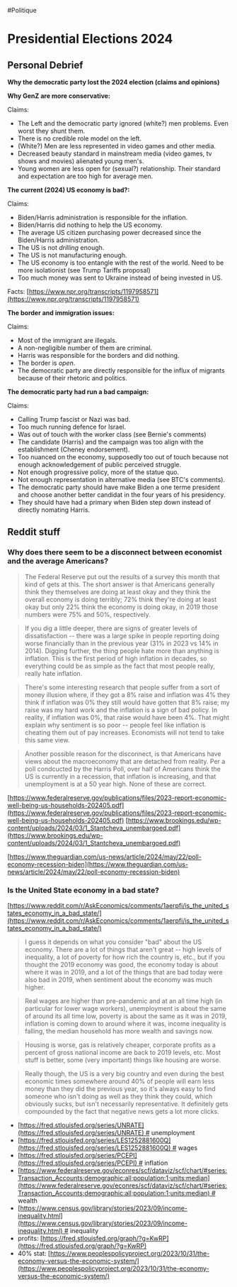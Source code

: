 #Politique 

# Presidential Elections 2024

## Personal Debrief

**Why the democratic party lost the 2024 election (claims and opinions)**

**Why GenZ are more conservative:**

Claims:

- The Left and the democratic party ignored (white?) men problems. Even worst they shunt them.
- There is no credible role model on the left.
- (White?) Men are less represented in video games and other media.
- Decreased beauty standard in mainstream media (video games, tv shows and movies) alienated young men's.
- Young women are less open for (sexual?) relationship. Their standard and expectation are too high for average men.

**The current (2024) US economy is bad?:**

Claims:

- Biden/Harris administration is responsible for the inflation.
- Biden/Harris did nothing to help the US economy.
- The average US citizen purchasing power decreased since the Biden/Harris administration.
- The US is not _drilling_ enough.
- The US is not manufacturing enough.
- The US economy is too entangle with the rest of the world. Need to be more isolationist (see Trump Tariffs proposal)
- Too much money was sent to Ukraine instead of being invested in US.

Facts: [https://www.npr.org/transcripts/1197958571](https://www.npr.org/transcripts/1197958571)

**The border and immigration issues:**

Claims:

- Most of the immigrant are illegals.
- A non-negligible number of them are criminal.
- Harris was responsible for the borders and did nothing.
- The border is _open_.
- The democratic party are directly responsible for the influx of migrants because of their rhetoric and politics.

**The democratic party had run a bad campaign:**

Claims:

- Calling Trump fascist or Nazi was bad.
- Too much running defence for Israel.
- Was out of touch with the worker class (see Bernie's comments)
- The candidate (Harris) and the campaign was too align with the establishment (Cheney endorsement).
- Too nuanced on the economy, supposedly too out of touch because not enough acknowledgement of public perceived struggle.
- Not enough progressive policy, more of the statue quo.
- Not enough representation in alternative media (see BTC's comments).
- The democratic party should have make Biden a one terme president and choose another better candidat in the four years of his presidency.
- They should have had a primary when Biden step down instead of directly nomating Harris.

## Reddit stuff

### Why does there seem to be a disconnect between economist and the average Americans?

>The Federal Reserve put out the results of a survey this month that kind of gets at this. The short answer is that Americans generally think they themselves are doing at least okay and they think the overall economy is doing terribly; 72% think they're doing at least okay but only 22% think the economy is doing okay, in 2019 those numbers were 75% and 50%, respectively.

>If you dig a little deeper, there are signs of greater levels of dissatisfaction -- there was a large spike in people reporting doing worse financially than in the previous year (31% in 2023 vs 14% in 2014). Digging further, the thing people hate more than anything is inflation. This is the first period of high inflation in decades, so everything could be as simple as the fact that most people really, really hate inflation.

>There's some interesting research that people suffer from a sort of money illusion where, if they got a 8% raise and inflation was 4% they think if inflation was 0% they still would have gotten that 8% raise; my raise was my hard work and the inflation is a sign of bad policy. In reality, if inflation was 0%, that raise would have been 4%. That might explain why sentiment is so poor -- people feel like inflation is cheating them out of pay increases. Economists will not tend to take this same view.

>Another possible reason for the disconnect, is that Americans have views about the macroeconomy that are detached from reality. Per a poll condcucted by the Harris Poll, over half of Americans think the US is currently in a recession, that inflation is increasing, and that unemployment is at a 50 year high. None of these are correct.

[https://www.federalreserve.gov/publications/files/2023-report-economic-well-being-us-households-202405.pdf](https://www.federalreserve.gov/publications/files/2023-report-economic-well-being-us-households-202405.pdf)
[https://www.brookings.edu/wp-content/uploads/2024/03/1_Stantcheva_unembargoed.pdf](https://www.brookings.edu/wp-content/uploads/2024/03/1_Stantcheva_unembargoed.pdf)

[https://www.theguardian.com/us-news/article/2024/may/22/poll-economy-recession-biden](https://www.theguardian.com/us-news/article/2024/may/22/poll-economy-recession-biden)

### Is the United State economy in a bad state?

[https://www.reddit.com/r/AskEconomics/comments/1aerpfi/is_the_united_states_economy_in_a_bad_state/](https://www.reddit.com/r/AskEconomics/comments/1aerpfi/is_the_united_states_economy_in_a_bad_state/)

>I guess it depends on what you consider "bad" about the US economy. There are a lot of things that aren't great -- high levels of inequality, a lot of poverty for how rich the country is, etc., but if you thought the 2019 economy was good, the economy today is about where it was in 2019, and a lot of the things that are bad today were also bad in 2019, when sentiment about the economy was much higher.

>Real wages are higher than pre-pandemic and at an all time high (in particular for lower wage workers), unemployment is about the same of around its all time low, poverty is about the same as it was in 2019, inflation is coming down to around where it was, income inequality is falling, the median household has more wealth and savings now.

>Housing is worse, gas is relatively cheaper, corporate profits as a percent of gross national income are back to 2019 levels, etc. Most stuff is better, some (very important) things like housing are worse.

>Really though, the US is a very big country and even during the best economic times somewhere around 40% of people will earn less money than they did the previous year, so it's always easy to find someone who isn't doing as well as they think they could, which obviously sucks, but isn't necessarily representative. It definitely gets compounded by the fact that negative news gets a lot more clicks.

- [https://fred.stlouisfed.org/series/UNRATE](https://fred.stlouisfed.org/series/UNRATE) # unemployment
- [https://fred.stlouisfed.org/series/LES1252881600Q](https://fred.stlouisfed.org/series/LES1252881600Q) # wages
- [https://fred.stlouisfed.org/series/PCEPI](https://fred.stlouisfed.org/series/PCEPI) # inflation
- [https://www.federalreserve.gov/econres/scf/dataviz/scf/chart/#series:Transaction_Accounts;demographic:all;population:1;units:median](https://www.federalreserve.gov/econres/scf/dataviz/scf/chart/#series:Transaction_Accounts;demographic:all;population:1;units:median) # wealth
- [https://www.census.gov/library/stories/2023/09/income-inequality.html](https://www.census.gov/library/stories/2023/09/income-inequality.html) # inequality
- profits: [https://fred.stlouisfed.org/graph/?g=KwRP](https://fred.stlouisfed.org/graph/?g=KwRP)
- 40% stat: [https://www.peoplespolicyproject.org/2023/10/31/the-economy-versus-the-economic-system/](https://www.peoplespolicyproject.org/2023/10/31/the-economy-versus-the-economic-system/)
